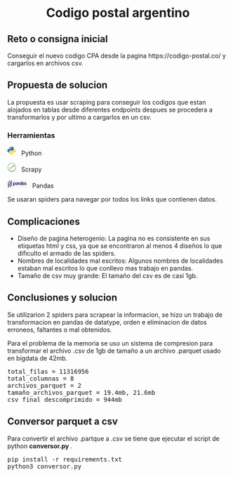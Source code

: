 <h1 align='center'>Codigo postal argentino</h1>

<h2>Reto o consigna inicial</h2>
<p>Conseguir el nuevo codigo CPA desde la pagina https://codigo-postal.co/ y cargarlos en archivos csv.</p>

<h2>Propuesta de solucion</h2>
<p>La propuesta es usar scraping para conseguir los codigos que estan alojados en tablas desde diferentes endpoints despues se procedera a transformarlos y por ultimo a cargarlos en un csv.</p>

<h3>Herramientas</h3>
<p><img src='img/pythonLogo.png' width=20 height=20> &nbsp Python</p>
<p><img src='img/scrapy.png' width=20 height=20> &nbsp Scrapy</p>
<p><img src='img/pandasLogo.png' width=45 height=20> &nbsp Pandas</p>

<p>Se usaran spiders para navegar por todos los links que contienen datos.</p>


<h2>Complicaciones</h2>
<ul>
    <li>Diseño de pagina heterogenio: La pagina no es consistente en sus etiquetas html y css, ya que se encontraron al menos 4 diseños lo que dificulto el armado de las spiders. </li>
    <li>Nombres de localidades mal escritos: Algunos nombres de localidades estaban mal escritos lo que conllevo mas trabajo en pandas.</li>
    <li>Tamaño de csv muy grande: El tamaño del csv es de casi 1gb.</li>
</ul>


<h2>Conclusiones y solucion</h2>

<p>Se utilizarion 2 spiders para scrapear la informacion, se hizo un trabajo de transformacion en pandas de datatype, orden e eliminacion de datos erroneos, faltantes o mal obtenidos.</p>

<p>Para el problema de la memoria se uso un sistema de compresion para transformar el archivo .csv de 1gb de tamaño a un archivo .parquet usado en bigdata de 42mb.</p>

<pre>
total_filas = 11316956
total_columnas = 8
archivos_parquet = 2
tamaño_archivos_parquet = 19.4mb, 21.6mb
csv_final_descomprimido = 944mb
</pre>

<h2>Conversor parquet a csv</h3>
<p>Para convertir el archivo .partque a .csv se tiene que ejecutar el script de python <b> conversor.py </b>.</p>
<pre>
pip install -r requirements.txt
python3 conversor.py
</pre>
